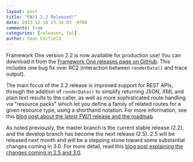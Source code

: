 ```yaml
---
layout: post
title: "FW/1 2.2 Released!"
date: 2013-12-18 23:34:03 -0700
comments: true
categories: [releases, fw1]
author: Sean Corfield
---
```

Framework One version 2.2 is now available for production use! You can download it from the [Framework One releases page on GitHub](https://github.com/framework-one/fw1/releases). This includes one bug fix over RC2 (interaction between `renderData()` and trace output).<!-- more -->

The main focus of the 2.2 release is improved support for REST APIs, through the addition of `renderData()` to simplify returning JSON, XML and plain text results to the caller, as well as more sophisticated route handling via "resource packs" which let you define a family of related routes for a given resource type, using a shorthand notation. For more information, see this [blog post about the latest FW/1 release and the roadmap](/blog/2013/11/03/fw1-releases-and-roadmap/).

As noted previously, the master branch is the current stable release (2.2), and the develop branch has become the next release (2.5). 2.5 will be released next month and will be a stepping stone toward some substantial changes coming in 3.0. For more detail, read this [blog post explaining the changes coming in 2.5 and 3.0](/blog/2013/11/02/fw1-the-year-ahead).
